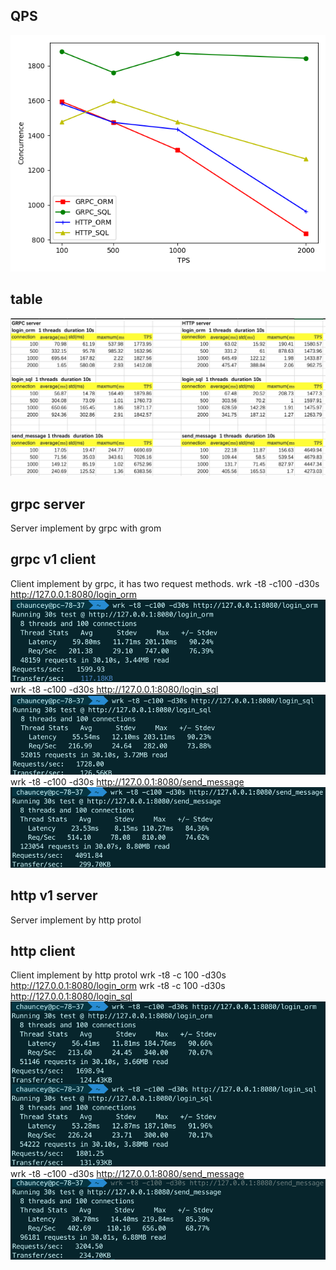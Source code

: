 ## QPS 
![avatar](https://github.com/Primzahlen/webStackProject/blob/master/benchmark/myplot.jpg)
## table
![avatar](https://github.com/Primzahlen/webStackProject/blob/master/benchmark/table.jpg)
## grpc server
Server implement by grpc with grom
## grpc v1 client
Client implement by grpc, it has two request methods.
wrk -t8 -c100 -d30s http://127.0.0.1:8080/login_orm
![avatar](https://github.com/Primzahlen/webStackProject/blob/master/benchmark/p3.png)
wrk -t8 -c100 -d30s http://127.0.0.1:8080/login_sql
![avatar](https://github.com/Primzahlen/webStackProject/blob/master/benchmark/p4.png)
wrk -t8 -c100 -d30s http://127.0.0.1:8080/send_message
![avatar](https://github.com/Primzahlen/webStackProject/blob/master/benchmark/p5.png)
## http v1 server
Server implement by http protol
## http client
Client implement by http protol
wrk -t8 -c 100 -d30s http://127.0.0.1:8080/login_orm
wrk -t8 -c 100 -d30s http://127.0.0.1:8080/login_sql
![avatar](https://github.com/Primzahlen/webStackProject/blob/master/benchmark/p1.png)
wrk -t8 -c100 -d30s http://127.0.0.1:8080/send_message
![avatar](https://github.com/Primzahlen/webStackProject/blob/master/benchmark/p2.png)
